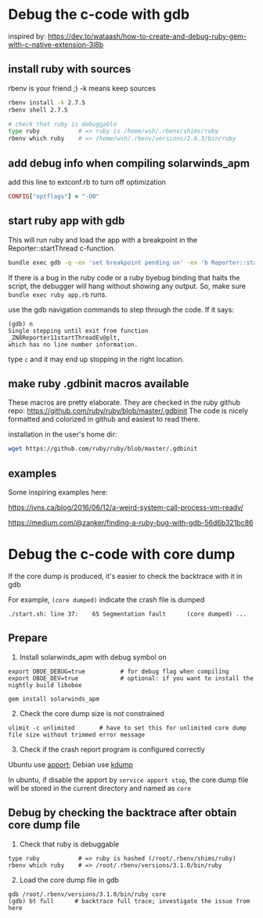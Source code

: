 # Debug the c-code with gdb

inspired by: <https://dev.to/wataash/how-to-create-and-debug-ruby-gem-with-c-native-extension-3l8b>

## install ruby with sources

rbenv is your friend ;) -k means keep sources

```sh
rbenv install -k 2.7.5
rbenv shell 2.7.5

# check that ruby is debuggable
type ruby           # => ruby is /home/wsh/.rbenv/shims/ruby
rbenv which ruby    # => /home/wsh/.rbenv/versions/2.6.3/bin/ruby
```

## add debug info when compiling solarwinds_apm

add this line to extconf.rb to turn off optimization

```ruby
CONFIG["optflags"] = "-O0"
```

## start ruby app with gdb

This will run ruby and load the app with a breakpoint in the Reporter::startThread
c-function.

```sh
bundle exec gdb -q -ex 'set breakpoint pending on' -ex 'b Reporter::startThread' -ex run --args ruby -e 'require "./app"'
```

If there is a bug in the ruby code or a ruby byebug binding that halts the
script, the debugger will hang without showing any output.
So, make sure `bundle exec ruby app.rb` runs.

use the gdb navigation commands to step through the code. If it says:

```console
(gdb) n
Single stepping until exit from function _ZN8Reporter11startThreadEv@plt,
which has no line number information.
```

type `c` and it may end up stopping in the right location.

## make ruby .gdbinit macros available

These macros are pretty elaborate. They are checked in the ruby github
repo: <https://github.com/ruby/ruby/blob/master/.gdbinit>
The code is nicely formatted and colorized in github and easiest to read there.

installation in the user's home dir:

```sh
wget https://github.com/ruby/ruby/blob/master/.gdbinit
```

## examples

Some inspiring examples here:

<https://jvns.ca/blog/2016/06/12/a-weird-system-call-process-vm-readv/>

<https://medium.com/@zanker/finding-a-ruby-bug-with-gdb-56d6b321bc86>


# Debug the c-code with core dump

If the core dump is produced, it's easier to check the backtrace with it in gdb

For example, `(core dumped)` indicate the crash file is dumped

```console
./start.sh: line 37:    65 Segmentation fault      (core dumped) ...
```

## Prepare

1. Install solarwinds_apm with debug symbol on

```console
export OBOE_DEBUG=true          # for debug flag when compiling
export OBOE_DEV=true            # optional: if you want to install the nightly build liboboe

gem install solarwinds_apm
```

2. Check the core dump size is not constrained
```console
ulimit -c unlimited       # have to set this for unlimited core dump file size without trimmed error message
```

3. Check if the crash report program is configured correctly

Ubuntu use [apport](https://wiki.ubuntu.com/Apport); Debian use [kdump](https://www.cyberciti.biz/faq/how-to-on-enable-kernel-crash-dump-on-debian-linux/)

In ubuntu, if disable the apport by `service apport stop`, the core dump file will be stored in the current directory and named as `core`

## Debug by checking the backtrace after obtain core dump file

1. Check that ruby is debuggable
```console
type ruby           # => ruby is hashed (/root/.rbenv/shims/ruby)
rbenv which ruby    # => /root/.rbenv/versions/3.1.0/bin/ruby
```

2. Load the core dump file in gdb
```console
gdb /root/.rbenv/versions/3.1.0/bin/ruby core
(gdb) bt full      # backtrace full trace; investigate the issue from here
```
